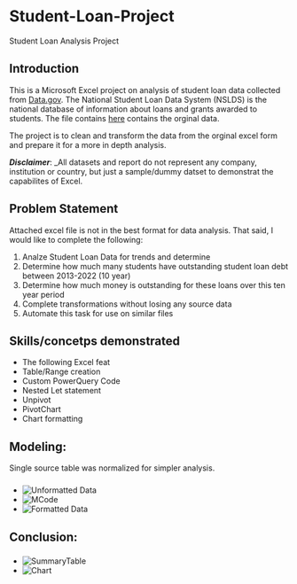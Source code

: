 # Student-Loan-Project
Student Loan Analysis Project
## Introduction
This is a Microsoft Excel project on analysis of student loan data collected from [Data.gov](https://data.gov/).
The National Student Loan Data System (NSLDS) is the national database of information about loans and grants awarded to students. The file contains [here](https://github.com/bburkett504/Student-Loan-Project/files/13505568/PortfolioSummary.1.xls) contains the orginal data.

The project is to clean and transform the data from the orginal excel form and prepare it for a more in depth analysis.

**_Disclaimer_**: _All datasets and report do not represent any company, institution or country, but just a sample/dummy datset to demonstrat the capabilites of Excel.

## Problem Statement
Attached excel file is not in the best format for data analysis. 
That said, I would like to complete the following:
1. Analze Student Loan Data for trends and determine
2. Determine how much many students have outstanding student loan debt between 2013-2022 (10 year)
3. Determine how much money is outstanding for these loans over this ten year period
4. Complete transformations without losing any source data
5. Automate this task for use on similar files

## Skills/concetps demonstrated
- The following Excel feat
- Table/Range creation
- Custom PowerQuery Code
- Nested Let statement
- Unpivot
- PivotChart
- Chart formatting
## Modeling:
Single source table was normalized for simpler analysis.
###
- ![Unformatted Data](https://github.com/bburkett504/Student-Loan-Project/assets/151954760/a4329488-3d81-4046-a2cd-11ff972648b0)
- ![MCode](https://github.com/bburkett504/Student-Loan-Project/assets/151954760/31c50bc1-5633-4996-a089-7e636f32685b)
- ![Formatted Data](https://github.com/bburkett504/Student-Loan-Project/assets/151954760/e8b0b94c-2a07-4493-b38d-ebf9656f2f64)
## Conclusion:
###
- ![SummaryTable](https://github.com/bburkett504/Student-Loan-Project/assets/151954760/55df03db-76f5-4eea-83d8-9f15feaf04fe)
- ![Chart](https://github.com/bburkett504/Student-Loan-Project/assets/151954760/74d9e326-395a-4e74-ab73-68fc7e865d44)


